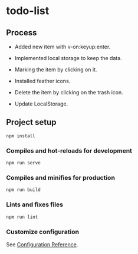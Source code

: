 # todo-list

## Process

* Added new item with v-on:keyup:enter.
* Implemented local storage to keep the data.

* Marking the item by clicking on it.
* Installed feather icons.
* Delete the item by clicking on the trash icon.
* Update LocalStorage.

## Project setup
```
npm install
```

### Compiles and hot-reloads for development
```
npm run serve
```

### Compiles and minifies for production
```
npm run build
```

### Lints and fixes files
```
npm run lint
```

### Customize configuration
See [Configuration Reference](https://cli.vuejs.org/config/).
